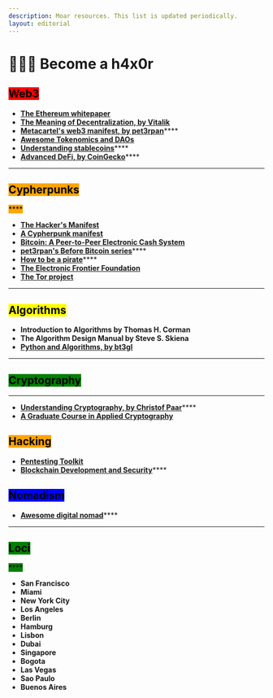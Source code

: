 ```yaml
---
description: Moar resources. This list is updated periodically.
layout: editorial
---
```


# 👩🏿‍💻 Become a h4x0r

## <mark style="background-color:red;">Web3</mark>

<mark style="background-color:red;"></mark>

* **​**[**The Ethereum whitepaper**](https://ethereum.org/en/whitepaper/)**​**
* **​**[**The Meaning of Decentralization, by Vitalik**](https://medium.com/@VitalikButerin/the-meaning-of-decentralization-a0c92b76a274)**​**
* **​**[**Metacartel's web3 manifest, by pet3rpan**](https://github.com/lilith-security/Metacartel-is-Roots/blob/master/web3-manifesto.md)****
* [**Awesome Tokenomics and DAOs**](https://github.com/bt3gl-labs/Awesome-DAOs)
* [**Understanding stablecoins**](https://www.investopedia.com/terms/s/stablecoin.asp)****
* [**Advanced DeFi, by CoinGecko**](https://store.coingecko.com/products/how-to-defi-advanced)****

****

## <mark style="background-color:orange;">**Cypherpunks**</mark>

<mark style="background-color:orange;">****</mark>

* ****[**The Hacker's Manifest**](http://phrack.org/issues/7/3.html#article)****
* ****[**A Cypherpunk manifest**](https://activism.net/cypherpunk/manifesto.html)****
* ****[**Bitcoin: A Peer-to-Peer Electronic Cash System**](https://bitcoin.org/bitcoin.pdf)****
* [**pet3rpan's Before Bitcoin series**](https://pet3rpan.medium.com/history-of-things-before-bitcoin-cryptocurrency-part-one-e199f02ca380)****
* [**How to be a pirate**](https://www.youtube.com/watch?v=T0fAznO1wA8)****
* ****[**The Electronic Frontier Foundation**](https://www.eff.org/)****
* ****[**The Tor project**](https://www.torproject.org/)****

****

## <mark style="background-color:yellow;">Algorithms</mark>



* **Introduction to Algorithms by Thomas H. Corman**
* **The Algorithm Design Manual by Steve S. Skiena**
* ****[**Python and Algorithms, by bt3gl**](https://github.com/bt3gl-labs/Book-on-Python-and-Algorithms)****

****

## <mark style="background-color:green;">Cryptography</mark>

****

* [**Understanding Cryptography, by Christof Paar**](https://github.com/lilith-security/COMPUTER-SCIENCE-REFS/blob/main/Understanding%20Cryptography%20by%20Christof%20Paar%20.pdf)****
* ****[**A Graduate Course in Applied Cryptography**](http://toc.cryptobook.us/)****



## <mark style="background-color:orange;">Hacking</mark>



* ****[**Pentesting Toolkit**](https://github.com/bt3gl-labs/Pentesting-Toolkit)****
* [**Blockchain Development and Security**](https://github.com/bt3gl-labs/Blockchain-Hacking-Toolkit)****



## <mark style="background-color:blue;">Nomadism</mark>



* [**Awesome digital nomad**](https://github.com/bt3gl-labs/Awesome-Digital-Noma)****

****

## <mark style="background-color:green;">**Loci**</mark>

<mark style="background-color:green;">****</mark>

* **San Francisco**
* **Miami**
* **New York City**
* **Los Angeles**
* **Berlin**
* **Hamburg**
* **Lisbon**
* **Dubai**
* **Singapore**
* **Bogota**
* **Las Vegas**
* **Sao Paulo**
* **Buenos Aires**

